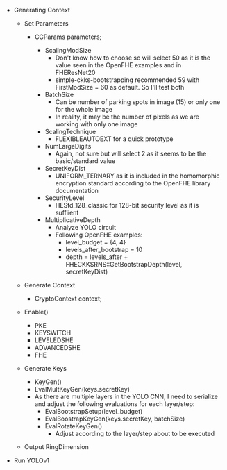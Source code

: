 - Generating Context 
    - Set Parameters
        - CCParams<CryptoContextCKKSRNS> parameters;
            - ScalingModSize
                - Don't know how to choose so will select 50
                as it is the value seen in the OpenFHE
                examples and in FHEResNet20
                - simple-ckks-bootstrapping recommended 59
                with FirstModSize = 60 as default. So I'll
                test both
            - BatchSize
                - Can be number of parking spots in image (15) or 
                only one for the whole image
                - In reality, it may be the number of pixels as we
                are working with only one image
            - ScalingTechnique 
                - FLEXIBLEAUTOEXT for a quick prototype
            - NumLargeDigits
                - Again, not sure but will select 2 as it seems
                to be the basic/standard value
            - SecretKeyDist
                - UNIFORM_TERNARY as it is included in the 
                homomorphic encryption standard according 
                to the OpenFHE library documentation
            - SecurityLevel
                - HEStd_128_classic for 128-bit security level
                as it is suffiient
            - MultiplicativeDepth
                - Analyze YOLO circuit
                - Following OpenFHE examples:
                    - level_budget = {4, 4}
                    - levels_after_bootstrap = 10
                    - depth = levels_after +
                    FHECKKSRNS::GetBootstrapDepth(level, secretKeyDist)

    - Generate Context 
        - CryptoContext<DCRTPoly> context;

    - Enable()
        - PKE
        - KEYSWITCH
        - LEVELEDSHE
        - ADVANCEDSHE
        - FHE

    - Generate Keys
        - KeyGen()
        - EvalMultKeyGen(keys.secretKey)
        - As there are multiple layers in the YOLO CNN, I need
        to serialize and adjust the following evaluations 
        for each layer/step:
            - EvalBootstrapSetup(level_budget)
            - EvalBoostrapKeyGen(keys.secretKey, batchSize)
            - EvalRotateKeyGen()
                - Adjust according to the layer/step about to 
                be executed
    - Output RingDimension

- Run YOLOv1